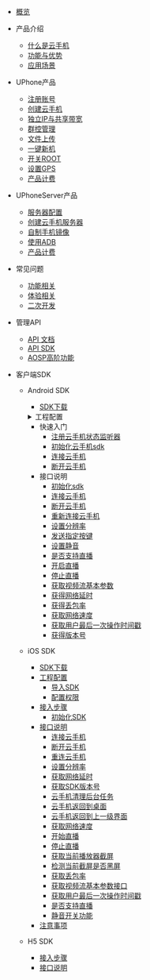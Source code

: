 * [概览](/uphone/README.md)
* 产品介绍   <!-- 以下是参考的目录模版，旨在建议产品文档应该包含的内容模块。实际章节划分可根据实际内容进行调整 -->
   * [什么是云手机](/uphone/_whatUphone.md)
   * [功能与优势](/uphone/_function.md)
   * [应用场景](/uphone/_application.md)

* UPhone产品
    * [注册账号](/uphone/guide.md#注册账号)
    * [创建云手机](/uphone/guide.md#创建云手机)
    * [独立IP与共享带宽](/uphone/guide.md#独立公网IP)
    * [群控管理](/uphone/guide.md#群控管理)
    * [文件上传](/uphone/guide.md#文件上传)
    * [一键新机](/uphone/guide.md#一键新机)
    * [开关ROOT](/uphone/guide.md#开关ROOT)
    * [设置GPS](/uphone/guide.md#设置GPS)
    * [产品计费](/uphone/guide.md#产品计费)
    
 * UPhoneServer产品 
    * [服务器配置](/uphone/price.md#云手机服务器)
    * [创建云手机服务器](/uphone/guide.md#创建云手机服务器)
    * [自制手机镜像](/uphone/guide.md#自制镜像)
    * [使用ADB](/uphone/guide.md#使用ADB)
    * [产品计费](/uphone/guide.md#产品计费)
      
* 常见问题
  * [功能相关](/uphone/FAQ.md#功能相关)
  * [体验相关](/uphone/FAQ.md#体验相关)
  * [二次开发](/uphone/FAQ.md#二次开发)

* 管理API
  * [API 文档](https://cms-docs.ucloudadmin.com/api/uphone-api/README)
  * [API SDK](https://cms-docs.ucloudadmin.com/tools)
  * [AOSP高阶功能](/uphone/_sysapplication.md)

* 客户端SDK
  * Android SDK 
    * [SDK下载](/uphone/sdk.md#SDK下载)
     <details>
     <summary>工程配置</summary>
  
        * [配置权限](/uphone/sdk.md#配置权限)        
        * [导入SDK包](/uphone/sdk.md#导入SDK包)     
        * [代码混淆](/uphone/sdk.md#代码混淆)
    </details>
  
    * 快速入门
        * [注册云手机状态监听器](/uphone/sdk.md#注册云手机状态监听器)  	
        * [初始化云手机sdk](/uphone/sdk.md#初始化云手机sdk)   	 
        * [连接云手机](/uphone/sdk.md#连接UPhone)       
        * [断开云手机](/uphone/sdk.md#断开UPhone)  
    * 接口说明
        * [初始化sdk](/uphone/sdk.md#初始化sdk) 
        * [连接云手机](/uphone/sdk.md#连接云手机)  
        * [断开云手机](/uphone/sdk.md#断开云手机)      
        * [重新连接云手机](/uphone/sdk.md#重新连接云手机)      
        * [设置分辨率](/uphone/sdk.md#设置分辨率)         
        * [发送指定按键](/uphone/sdk.md#发送指定按键)       
        * [设置静音](/uphone/sdk.md#设置静音)     
        * [是否支持直播](/uphone/sdk.md#是否支持直播)    
        * [开启直播](/uphone/sdk.md#开启直播)    
        * [停止直播](/uphone/sdk.md#停止直播)    
        * [获取视频流基本参数](/uphone/sdk.md#获取视频流基本参数)    
        * [获得网络延时](/uphone/sdk.md#获得网络延时)  
        * [获得丢包率](/uphone/sdk.md#获得丢包率)     
        * [获取网络速度](/uphone/sdk.md#获取网络速度)    
        * [获取用户最后一次操作时间戳](/uphone/sdk.md#获取用户最后一次操作时间戳)     
        * [获得版本号](/uphone/sdk.md#获得版本号)
  * iOS SDK 
    * [SDK下载](/uphone/ios_sdk.md#SDK下载)  
    * [工程配置](/uphone/ios_sdk.md#工程配置)              
        * [导入SDK](/uphone/ios_sdk.md#导入SDK)     
        * [配置权限](/uphone/ios_sdk.md#配置权限) 
    * [接入步骤](/uphone/ios_sdk.md#接入步骤)  
        * [初始化SDK](/uphone/ios_sdk.md#初始化SDK)           
    * [接口说明](/uphone/ios_sdk.md#接口说明)
        * [连接云手机](/uphone/ios_sdk.md#连接云手机)  
        * [断开云手机](/uphone/ios_sdk.md#断开云手机)      
        * [重连云手机](/uphone/ios_sdk.md#重连云手机)      
        * [设置分辨率](/uphone/ios_sdk.md#设置分辨率)         
        * [获取网络延时](/uphone/ios_sdk.md#获取网络延时)       
        * [获取SDK版本号](/uphone/ios_sdk.md#获取SDK版本号)     
        * [云手机清理后台任务](/uphone/ios_sdk.md#云手机清理后台任务)    
        * [云手机返回到桌面](/uphone/ios_sdk.md#云手机返回到桌面)    
        * [云手机返回到上一级界面](/uphone/ios_sdk.md#云手机返回到上一级界面)    
        * [获取网络速度](/uphone/ios_sdk.md#获取网络速度)    
        * [开始直播](/uphone/ios_sdk.md#开始直播)  
        * [停止直播](/uphone/ios_sdk.md#停止直播)     
        * [获取当前播放器截屏](/uphone/ios_sdk.md#获取当前播放器截屏)    
        * [检测当前截屏是否黑屏](/uphone/ios_sdk.md#检测当前截屏是否黑屏)     
        * [获取丢包率](/uphone/ios_sdk.md#获取丢包率)
        * [获取视频流基本参数接口](/uphone/ios_sdk.md#获取视频流基本参数接口)
        * [获取用户最后一次操作时间戳](/uphone/ios_sdk.md#获取用户最后一次操作时间戳)
        * [是否支持直播](/uphone/ios_sdk.md#是否支持直播)
        * [静音开关功能](/uphone/ios_sdk.md#静音开关功能)
    * [注意事项](/uphone/ios_sdk.md#注意事项)
  * H5 SDK
    * [接入步骤](/uphone/h5-sdk.md#快速入门amp集成SDK)
    * [接口说明](/uphone/h5-sdk.md#API接口)

